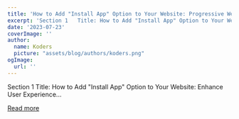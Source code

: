 ```yaml
---
title: 'How to Add "Install App" Option to Your Website: Progressive Web Apps'
excerpt: 'Section 1   Title: How to Add "Install App" Option to Your Website: Enhance User Experience...'
date: '2023-07-23'
coverImage: ''
author:
  name: Koders
  picture: "assets/blog/authors/koders.png"
ogImage:
  url: ''
---
```


Section 1   Title: How to Add "Install App" Option to Your Website: Enhance User Experience...

[Read more](https://dev.to/sh20raj/how-to-add-install-app-option-to-your-website-progressive-web-apps-4ff3)
